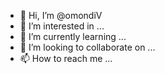 - 👋 Hi, I’m @omondiV
- 👀 I’m interested in ...
- 🌱 I’m currently learning ...
- 💞️ I’m looking to collaborate on ...
- 📫 How to reach me ...

<!---
omondiV/omondiV is a ✨ special ✨ repository because its `README.md` (this file) appears on your GitHub profile.
You can click the Preview link to take a look at your changes.
--->
